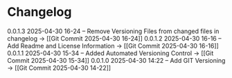 # Changelog
0.0.1.3    2025-04-30 16-24 – Remove Versioning Files from changed files in changelog → [[Git Commit 2025-04-30 16-24]]
0.0.1.2    2025-04-30 16-16 – Add Readme and License Information → [[Git Commit 2025-04-30 16-16]]
0.0.1.1    2025-04-30 15-34 – Added Automated Versioning Control → [[Git Commit 2025-04-30 15-34]]
0.0.1.0    2025-04-30 14:22 – Add GIT Versioning → [[Git Commit 2025-04-30 14-22]]


